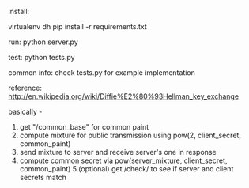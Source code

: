 install:

virtualenv dh
pip install -r requirements.txt



run:
python server.py



test:
python tests.py



common info:
check tests.py for example implementation

reference: http://en.wikipedia.org/wiki/Diffie%E2%80%93Hellman_key_exchange

basically - 

1. get "/common_base" for common paint
2. compute mixture for public transmission using pow(2, client_secret, common_paint)
3. send mixture to server and receive server's one in response
4. compute common secret via pow(server_mixture, client_secret, common_paint)
5.(optional) get /check/<common secret> to see if server and client secrets match

